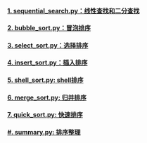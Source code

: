 #### [1. sequential_search.py：线性查找和二分查找](./sequential_search.py)
#### [2. bubble_sort.py：冒泡排序](./bubble_sort.py)
#### [3. select_sort.py：选择排序](./select_sort.py)
#### [4. insert_sort.py：插入排序](./insert_sort.py)
#### [5. shell_sort.py: shell排序](./shell_sort.py)
#### [6. merge_sort.py: 归并排序](./merge_sort.py)
#### [7. quick_sort.py: 快速排序](./quick_sort.py)
#### [#. summary.py: 排序整理](./summary.py)